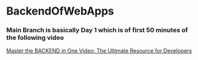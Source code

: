 # BackendOfWebApps

### Main Branch is basically Day 1 which is of first 50 minutes of the following video  

[Master the BACKEND in One Video: The Ultimate Resource for Developers](https://www.youtube.com/watch?v=cGAdC4A5fF4&t=58s)
